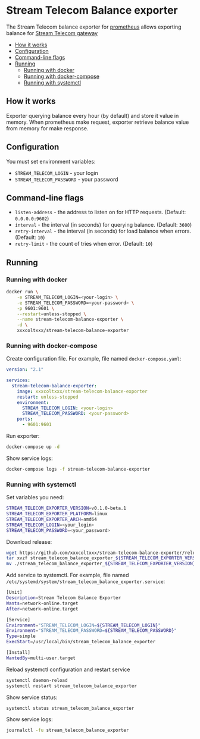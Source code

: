 # Stream Telecom Balance exporter

The Stream Telecom balance exporter for [prometheus](https://prometheus.io) allows exporting balance for [Stream Telecom gateway](https://stream-telecom.ru)

- [How it works](#how-it-works)
- [Configuration](#configuration)
- [Command-line flags](#command-line-flags)
- [Running](#running)
  * [Running with docker](#running-with-docker)
  * [Running with docker-compose](#running-with-docker-compose)
  * [Running with systemctl](#running-with-systemctl)

## How it works
Exporter querying balance every hour (by default) and store it value in memory.
When prometheus make request, exporter retrieve balance value from memory for make response.

## Configuration
You must set environment variables:

* `STREAM_TELECOM_LOGIN` - your login
* `STREAM_TELECOM_PASSWORD` - your password

## Command-line flags

* `listen-address` - the address to listen on for HTTP requests. (Default: `0.0.0.0:9602`)
* `interval` - the interval (in seconds) for querying balance. (Default: `3600`)
* `retry-interval` - the interval (in seconds) for load balance when errors. (Default: `10`)
* `retry-limit` - the count of tries when error. (Default: `10`)

## Running
### Running with docker

```sh
docker run \
    -e STREAM_TELECOM_LOGIN=<your-login> \
    -e STREAM_TELECOM_PASSWORD=<your-password> \
    -p 9601:9601 \
    --restart=unless-stopped \
    --name stream-telecom-balance-exporter \
    -d \
    xxxcoltxxx/stream-telecom-balance-exporter
```

### Running with docker-compose

Create configuration file. For example, file named `docker-compose.yaml`:

```yaml
version: "2.1"

services:
  stream-telecom-balance-exporter:
    image: xxxcoltxxx/stream-telecom-balance-exporter
    restart: unless-stopped
    environment:
      STREAM_TELECOM_LOGIN: <your-login>
      STREAM_TELECOM_PASSWORD: <your-password>
    ports:
      - 9601:9601
```

Run exporter:
```sh
docker-compose up -d
```

Show service logs:
```sh
docker-compose logs -f stream-telecom-balance-exporter
```

### Running with systemctl

Set variables you need:
```sh
STREAM_TELECOM_EXPORTER_VERSION=v0.1.0-beta.1
STREAM_TELECOM_EXPORTER_PLATFORM=linux
STREAM_TELECOM_EXPORTER_ARCH=amd64
STREAM_TELECOM_LOGIN=<your_login>
STREAM_TELECOM_PASSWORD=<your_password>
```

Download release:
```sh
wget https://github.com/xxxcoltxxx/stream-telecom-balance-exporter/releases/download/${STREAM_TELECOM_EXPORTER_VERSION}/stream_telecom_balance_exporter_${STREAM_TELECOM_EXPORTER_VERSION}_${STREAM_TELECOM_EXPORTER_PLATFORM}_${STREAM_TELECOM_EXPORTER_ARCH}.tar.gz
tar xvzf stream_telecom_balance_exporter_${STREAM_TELECOM_EXPORTER_VERSION}_${STREAM_TELECOM_EXPORTER_PLATFORM}_${STREAM_TELECOM_EXPORTER_ARCH}.tar.gz
mv ./stream_telecom_balance_exporter_${STREAM_TELECOM_EXPORTER_VERSION}_${STREAM_TELECOM_EXPORTER_PLATFORM}_${STREAM_TELECOM_EXPORTER_ARCH} /usr/local/bin/stream_telecom_balance_exporter
```

Add service to systemctl. For example, file named `/etc/systemd/system/stream_telecom_balance_exporter.service`:
```sh
[Unit]
Description=Stream Telecom Balance Exporter
Wants=network-online.target
After=network-online.target

[Service]
Environment="STREAM_TELECOM_LOGIN=${STREAM_TELECOM_LOGIN}"
Environment="STREAM_TELECOM_PASSWORD=${STREAM_TELECOM_PASSWORD}"
Type=simple
ExecStart=/usr/local/bin/stream_telecom_balance_exporter

[Install]
WantedBy=multi-user.target
```

Reload systemctl configuration and restart service
```sh
systemctl daemon-reload
systemctl restart stream_telecom_balance_exporter
```

Show service status:
```sh
systemctl status stream_telecom_balance_exporter
```

Show service logs:
```sh
journalctl -fu stream_telecom_balance_exporter
```

